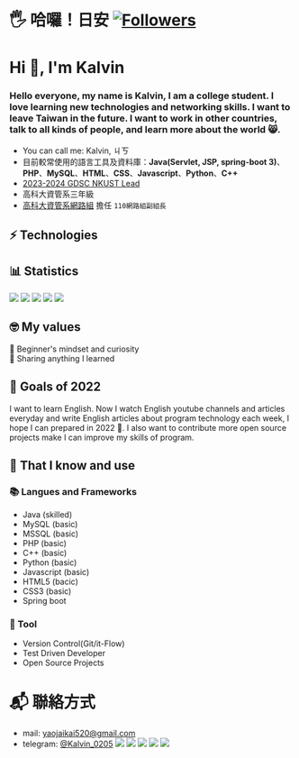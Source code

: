 # 🖐️ 哈囉！日安  [![Followers](https://img.shields.io/github/followers/Kalvin520?style=flat-square)](https://github.com/Kalvin520)  
# Hi 👋, I'm Kalvin
### Hello everyone, my name is Kalvin, I am a college student. I love learning new technologies and networking skills. I want to leave Taiwan in the future. I want to work in other countries, talk to all kinds of people, and learn more about the world 😸.

- You can call me: Kalvin, ㄐㄎ
- 目前較常使用的語言工具及資料庫：**Java(Servlet, JSP, spring-boot 3)**、**PHP**、**MySQL**、**HTML**、**CSS**、**Javascript**、**Python**、**C++**
- [2023-2024 GDSC NKUST Lead](https://gdsc.community.dev/national-kaohsiung-university-of-science-and-technology/)
- 高科大資管系三年級
- [高科大資管系網路組](https://www.facebook.com/NetworksBYTE/?locale=en_GB&paipv=0&eav=AfaGdN4b_9axpBnuB-dmeVHwBwZlBaWVxJcna6oWFCgVntara9Q2bSiNJIzoAmghqVI&_rdr) 擔任 `110網路組副組長`


## ⚡ Technologies


## 📊 Statistics
![](https://github-profile-summary-cards.vercel.app/api/cards/profile-details?username=kalvin520&theme=monokai)
![](https://github-profile-summary-cards.vercel.app/api/cards/repos-per-language?username=kalvin520&theme=monokai)
![](https://github-profile-summary-cards.vercel.app/api/cards/most-commit-language?username=kalvin520&theme=monokai)
![](https://github-profile-summary-cards.vercel.app/api/cards/stats?username=kalvin520&theme=monokai)
![](https://github-profile-summary-cards.vercel.app/api/cards/productive-time?username=kalvin520&theme=monokai)


## 🤓 My values
🍏 Beginner's mindset and curiosity<br>
🙌 Sharing anything I learned<br>

## 🔭 Goals of 2022

I want to learn English. Now I watch English youtube channels and articles everyday and write English articles about program technology each week, I hope I can prepared in 2022 💪. I also want to contribute more open source projects make I can improve my skills of program.

## 🧠 That I know and use
### 📚 Langues and Frameworks
- Java (skilled)
- MySQL (basic)
- MSSQL (basic)
- PHP (basic)
- C++ (basic)
- Python (basic)
- Javascript (basic)
- HTML5 (bacic)
- CSS3 (basic)
- Spring boot

### 🔧 Tool
- Version Control(Git/it-Flow)
- Test Driven Developer
- Open Source Projects

# 📬 聯絡方式
- mail: [yaojaikai520@gmail.com](mailto:yaojaikai520@gmail.com)
- telegram: [@Kalvin_0205](https://t.me/Kalvin_0205)
[![](https://img.shields.io/badge/Gmail-D14836?style=for-the-badge&logo=gmail&logoColor=white)](mailto:yaojaikai520@gmail.com)
[![](https://img.shields.io/badge/Discord-7289DA?style=for-the-badge&logo=discord&logoColor=white)](https://discord.gg/zJfgvwC9Ny)
[![](https://img.shields.io/badge/Facebook-1877F2?style=for-the-badge&logo=facebook&logoColor=white)](https://www.facebook.com/profile.php?id=100006801872461)
[![](https://img.shields.io/badge/GitHub-100000?style=for-the-badge&logo=github&logoColor=white)](https://github.com/Kalvin520)
[![](https://img.shields.io/badge/Instagram-E4405F?style=for-the-badge&logo=instagram&logoColor=white)]()
